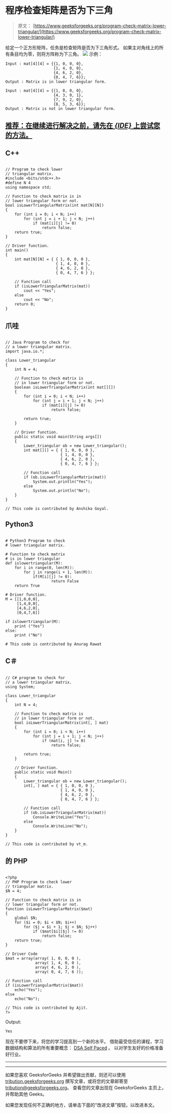 # 程序检查矩阵是否为下三角

> 原文： [https://www.geeksforgeeks.org/program-check-matrix-lower-triangular/](https://www.geeksforgeeks.org/program-check-matrix-lower-triangular/)

给定一个正方形矩阵，任务是检查矩阵是否为下三角形式。 如果主对角线上的所有条目均为零，则将方阵称为下三角。
![](img/b3f690fdbca6e40250267197f2d13abe.png)
示例：

```
Input : mat[4][4] = {{1, 0, 0, 0},
                     {1, 4, 0, 0},
                     {4, 6, 2, 0},
                     {0, 4, 7, 6}};
Output : Matrix is in lower triangular form.

Input : mat[4][4] = {{1, 0, 0, 0},
                     {4, 3, 0, 1},
                     {7, 9, 2, 0},
                     {8, 5, 3, 6}};
Output : Matrix is not in lower triangular form.

```

## [推荐：在继续进行解决之前，请先在 ***<u>{IDE}</u>*** 上尝试您的方法。](https://ide.geeksforgeeks.org/)

## C++ 

```

// Program to check lower 
// triangular matrix. 
#include <bits/stdc++.h> 
#define N 4 
using namespace std; 

// Function to check matrix is in  
// lower triangular form or not. 
bool isLowerTriangularMatrix(int mat[N][N]) 
{ 
    for (int i = 0; i < N; i++) 
        for (int j = i + 1; j < N; j++) 
            if (mat[i][j] != 0) 
                return false; 
    return true; 
} 

// Driver function. 
int main() 
{ 
    int mat[N][N] = { { 1, 0, 0, 0 }, 
                      { 1, 4, 0, 0 }, 
                      { 4, 6, 2, 0 }, 
                      { 0, 4, 7, 6 } }; 

    // Function call 
    if (isLowerTriangularMatrix(mat)) 
        cout << "Yes"; 
    else
        cout << "No"; 
    return 0; 
} 

```

## 爪哇

```

// Java Program to check for  
// a lower triangular matrix. 
import java.io.*; 

class Lower_triangular 
{ 
    int N = 4; 

    // Function to check matrix is  
    // in lower triangular form or not. 
    boolean isLowerTriangularMatrix(int mat[][]) 
    { 
        for (int i = 0; i < N; i++) 
            for (int j = i + 1; j < N; j++) 
                if (mat[i][j] != 0) 
                    return false; 

        return true; 
    } 

    // Driver function. 
    public static void main(String args[]) 
    { 
        Lower_triangular ob = new Lower_triangular(); 
        int mat[][] = { { 1, 0, 0, 0 }, 
                        { 1, 4, 0, 0 }, 
                        { 4, 6, 2, 0 }, 
                        { 0, 4, 7, 6 } }; 

        // Function call 
        if (ob.isLowerTriangularMatrix(mat)) 
            System.out.println("Yes"); 
        else
            System.out.println("No"); 
    } 
} 

// This code is contributed by Anshika Goyal. 

```

## Python3

```

# Python3 Program to check  
# lower triangular matrix. 

# Function to check matrix  
# is in lower triangular 
def islowertriangular(M): 
    for i in range(0, len(M)): 
        for j in range(i + 1, len(M)): 
            if(M[i][j] != 0):  
                    return False
    return True

# Driver function. 
M = [[1,0,0,0], 
     [1,4,0,0], 
     [4,6,2,0], 
     [0,4,7,6]] 

if islowertriangular(M): 
    print ("Yes") 
else: 
    print ("No") 

# This code is contributed by Anurag Rawat 

```

## C＃

```

// C# program to check for 
// a lower triangular matrix. 
using System; 

class Lower_triangular  
{ 
    int N = 4; 

    // Function to check matrix is 
    // in lower triangular form or not. 
    bool isLowerTriangularMatrix(int[, ] mat) 
    { 
        for (int i = 0; i < N; i++) 
            for (int j = i + 1; j < N; j++) 
                if (mat[i, j] != 0) 
                    return false; 

        return true; 
    } 

    // Driver function. 
    public static void Main() 
    { 
        Lower_triangular ob = new Lower_triangular(); 
        int[, ] mat = { { 1, 0, 0, 0 }, 
                        { 1, 4, 0, 0 }, 
                        { 4, 6, 2, 0 }, 
                        { 0, 4, 7, 6 } }; 

        // Function call 
        if (ob.isLowerTriangularMatrix(mat)) 
            Console.WriteLine("Yes"); 
        else
            Console.WriteLine("No"); 
    } 
} 

// This code is contributed by vt_m. 

```

## 的 PHP

```

<?php 
// PHP Program to check lower 
// triangular matrix. 
$N = 4; 

// Function to check matrix is in  
// lower triangular form or not. 
function isLowerTriangularMatrix($mat) 
{ 
    global $N; 
    for ($i = 0; $i < $N; $i++) 
        for ($j = $i + 1; $j < $N; $j++) 
            if ($mat[$i][$j] != 0) 
                return false; 
    return true; 
} 

// Driver Code 
$mat = array(array( 1, 0, 0, 0 ), 
             array( 1, 4, 0, 0 ), 
             array( 4, 6, 2, 0 ), 
             array( 0, 4, 7, 6 ));  

// Function call 
if (isLowerTriangularMatrix($mat)) 
    echo("Yes"); 
else
    echo("No"); 

// This code is contributed by Ajit. 
?> 

```

Output:

```
Yes

```

现在不要停下来，将您的学习提高到一个新的水平。 借助最受信任的课程，学习数据结构和算法的所有重要概念： [DSA Self Paced](https://practice.geeksforgeeks.org/courses/dsa-self-paced?utm_source=geeksforgeeks&utm_medium=article&utm_campaign=gfg_article_dsa_content_bottom) 。 以对学生友好的价格准备好行业。

* * *

* * *

如果您喜欢 GeeksforGeeks 并希望做出贡献，则还可以使用 [tribution.geeksforgeeks.org](https://contribute.geeksforgeeks.org/) 撰写文章，或将您的文章邮寄至 tribution@geeksforgeeks.org。 查看您的文章出现在 GeeksforGeeks 主页上，并帮助其他 Geeks。

如果您发现任何不正确的地方，请单击下面的“改进文章”按钮，以改进本文。